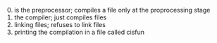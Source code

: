 0. is the preprocessor; compiles a file only at the proprocessing stage 
1. the compiler; just compiles files
2. linking files; refuses to link files
3. printing the compilation in a file called cisfun

